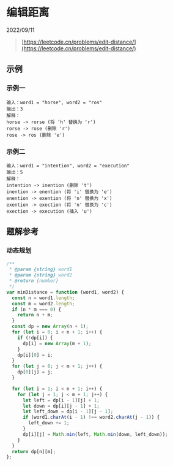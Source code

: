 # 编辑距离

2022/09/11

> [https://leetcode.cn/problems/edit-distance/](https://leetcode.cn/problems/edit-distance/)

## 示例

### 示例一

```text
输入：word1 = "horse", word2 = "ros"
输出：3
解释：
horse -> rorse (将 'h' 替换为 'r')
rorse -> rose (删除 'r')
rose -> ros (删除 'e')
```

### 示例二

```text
输入：word1 = "intention", word2 = "execution"
输出：5
解释：
intention -> inention (删除 't')
inention -> enention (将 'i' 替换为 'e')
enention -> exention (将 'n' 替换为 'x')
exention -> exection (将 'n' 替换为 'c')
exection -> execution (插入 'u')
```

## 题解参考

### 动态规划

```javascript
/**
 * @param {string} word1
 * @param {string} word2
 * @return {number}
 */
var minDistance = function (word1, word2) {
  const n = word1.length;
  const m = word2.length;
  if (n * m === 0) {
    return n + m;
  }
  const dp = new Array(n + 1);
  for (let i = 0; i < n + 1; i++) {
    if (!dp[i]) {
      dp[i] = new Array(m + 1);
    }
    dp[i][0] = i;
  }
  for (let j = 0; j < m + 1; j++) {
    dp[0][j] = j;
  }

  for (let i = 1; i < n + 1; i++) {
    for (let j = 1; j < m + 1; j++) {
      let left = dp[i - 1][j] + 1;
      let down = dp[i][j - 1] + 1;
      let left_down = dp[i - 1][j - 1];
      if (word1.charAt(i - 1) !== word2.charAt(j - 1)) {
        left_down += 1;
      }
      dp[i][j] = Math.min(left, Math.min(down, left_down));
    }
  }
  return dp[n][m];
};
```
